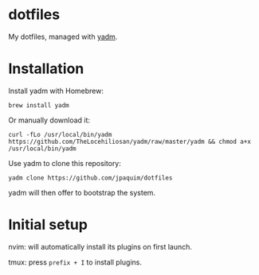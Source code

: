 # dotfiles

My dotfiles, managed with [yadm](https://thelocehiliosan.github.io/yadm/).

# Installation

Install yadm with Homebrew:
```
brew install yadm
```

Or manually download it:
```
curl -fLo /usr/local/bin/yadm https://github.com/TheLocehiliosan/yadm/raw/master/yadm && chmod a+x /usr/local/bin/yadm
```

Use yadm to clone this repository:
```
yadm clone https://github.com/jpaquim/dotfiles
```

yadm will then offer to bootstrap the system.

# Initial setup
nvim: will automatically install its plugins on first launch.

tmux: press `prefix + I` to install plugins.

